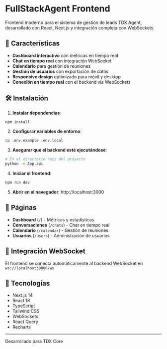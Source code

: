 # FullStackAgent Frontend

Frontend moderno para el sistema de gestión de leads TDX Agent, desarrollado con React, Next.js y integración completa con WebSockets.

## 🚀 Características

- **Dashboard interactivo** con métricas en tiempo real
- **Chat en tiempo real** con integración WebSocket
- **Calendario** para gestión de reuniones
- **Gestión de usuarios** con exportación de datos
- **Responsive design** optimizado para móvil y desktop
- **Conexión en tiempo real** con el backend via WebSockets

## 🛠️ Instalación

1. **Instalar dependencias**:
```bash
npm install
```

2. **Configurar variables de entorno**:
```bash
cp .env.example .env.local
```

3. **Asegurar que el backend esté ejecutándose**:
```bash
# En el directorio raíz del proyecto
python -m App.api
```

4. **Iniciar el frontend**:
```bash
npm run dev
```

5. **Abrir en el navegador**: http://localhost:3000

## 📱 Páginas

- **Dashboard** (`/`) - Métricas y estadísticas
- **Conversaciones** (`/chats`) - Chat en tiempo real
- **Calendario** (`/calendar`) - Gestión de reuniones
- **Usuarios** (`/users`) - Administración de usuarios

## 🔌 Integración WebSocket

El frontend se conecta automáticamente al backend WebSocket en `ws://localhost:8000/ws`

## 🎨 Tecnologías

- Next.js 14
- React 18
- TypeScript
- Tailwind CSS
- WebSockets
- React Query
- Recharts

---

Desarrollado para TDX Core